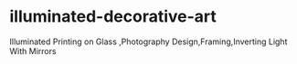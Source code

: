 # illuminated-decorative-art
Illuminated Printing on Glass ,Photography Design,Framing,Inverting Light With Mirrors
